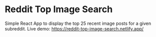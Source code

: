 # Reddit Top Image Search
Simple React App to display the top 25 recent image posts for a given subreddit. Live demo: https://reddit-top-image-search.netlify.app/
